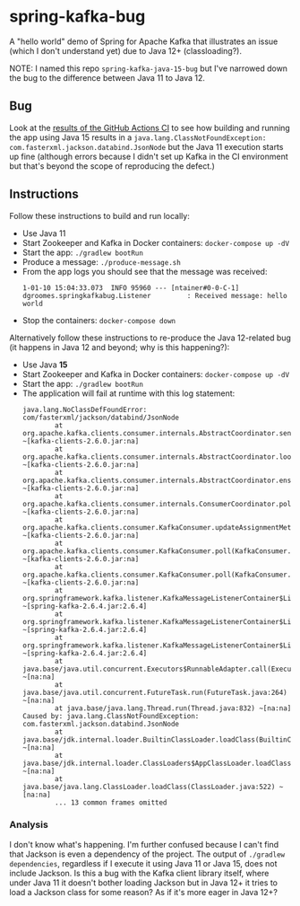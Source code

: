 # spring-kafka-bug

A "hello world" demo of Spring for Apache Kafka that illustrates an issue (which I don't understand yet) due to Java 12+ (classloading?).

NOTE: I named this repo `spring-kafka-java-15-bug` but I've narrowed down the bug to the difference between Java 11 to
Java 12.

## Bug

Look at the [results of the GitHub Actions CI](https://github.com/dgroomes/spring-kafka-java-15-bug/actions) to see how 
building and running the app using Java 15 results in a `java.lang.ClassNotFoundException: com.fasterxml.jackson.databind.JsonNode`
but the Java 11 execution starts up fine (although errors because I didn't set up Kafka in the CI environment but that's
beyond the scope of reproducing the defect.)

## Instructions

Follow these instructions to build and run locally:
* Use Java 11
* Start Zookeeper and Kafka in Docker containers:
  `docker-compose up -dV` 
* Start the app:
  `./gradlew bootRun`
* Produce a message:
  `./produce-message.sh`
* From the app logs you should see that the message was received:
  ```
  1-01-10 15:04:33.073  INFO 95960 --- [ntainer#0-0-C-1] dgroomes.springkafkabug.Listener         : Received message: hello world
  ```
* Stop the containers:
  `docker-compose down`

Alternatively follow these instructions to re-produce the Java 12-related bug (it happens in Java 12 and beyond; why is this happening?):

* Use Java **15**
* Start Zookeeper and Kafka in Docker containers:
  `docker-compose up -dV`
* Start the app:
  `./gradlew bootRun`
* The application will fail at runtime with this log statement:
  ```
  java.lang.NoClassDefFoundError: com/fasterxml/jackson/databind/JsonNode
          at org.apache.kafka.clients.consumer.internals.AbstractCoordinator.sendFindCoordinatorRequest(AbstractCoordinator.java:787) ~[kafka-clients-2.6.0.jar:na]
          at org.apache.kafka.clients.consumer.internals.AbstractCoordinator.lookupCoordinator(AbstractCoordinator.java:269) ~[kafka-clients-2.6.0.jar:na]
          at org.apache.kafka.clients.consumer.internals.AbstractCoordinator.ensureCoordinatorReady(AbstractCoordinator.java:236) ~[kafka-clients-2.6.0.jar:na]
          at org.apache.kafka.clients.consumer.internals.ConsumerCoordinator.poll(ConsumerCoordinator.java:485) ~[kafka-clients-2.6.0.jar:na]
          at org.apache.kafka.clients.consumer.KafkaConsumer.updateAssignmentMetadataIfNeeded(KafkaConsumer.java:1268) ~[kafka-clients-2.6.0.jar:na]
          at org.apache.kafka.clients.consumer.KafkaConsumer.poll(KafkaConsumer.java:1230) ~[kafka-clients-2.6.0.jar:na]
          at org.apache.kafka.clients.consumer.KafkaConsumer.poll(KafkaConsumer.java:1210) ~[kafka-clients-2.6.0.jar:na]
          at org.springframework.kafka.listener.KafkaMessageListenerContainer$ListenerConsumer.doPoll(KafkaMessageListenerContainer.java:1269) ~[spring-kafka-2.6.4.jar:2.6.4]
          at org.springframework.kafka.listener.KafkaMessageListenerContainer$ListenerConsumer.pollAndInvoke(KafkaMessageListenerContainer.java:1160) ~[spring-kafka-2.6.4.jar:2.6.4]
          at org.springframework.kafka.listener.KafkaMessageListenerContainer$ListenerConsumer.run(KafkaMessageListenerContainer.java:1073) ~[spring-kafka-2.6.4.jar:2.6.4]
          at java.base/java.util.concurrent.Executors$RunnableAdapter.call(Executors.java:515) ~[na:na]
          at java.base/java.util.concurrent.FutureTask.run(FutureTask.java:264) ~[na:na]
          at java.base/java.lang.Thread.run(Thread.java:832) ~[na:na]
  Caused by: java.lang.ClassNotFoundException: com.fasterxml.jackson.databind.JsonNode
          at java.base/jdk.internal.loader.BuiltinClassLoader.loadClass(BuiltinClassLoader.java:606) ~[na:na]
          at java.base/jdk.internal.loader.ClassLoaders$AppClassLoader.loadClass(ClassLoaders.java:168) ~[na:na]
          at java.base/java.lang.ClassLoader.loadClass(ClassLoader.java:522) ~[na:na]
          ... 13 common frames omitted
  ```


### Analysis

I don't know what's happening. I'm further confused because I can't find that Jackson is even a dependency of the project.
The output of `./gradlew dependencies`, regardless if I execute it using Java 11 or Java 15, does not include Jackson. Is
this a bug with the Kafka client library itself, where under Java 11 it doesn't bother loading Jackson but in Java 12+ it
tries to load a Jackson class for some reason? As if it's more eager in Java 12+?
